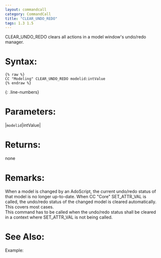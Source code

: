 ```yaml
---
layout: commandcall
category: CommandCall
title: "CLEAR_UNDO_REDO"
tags: 1.3 1.5
---
```


CLEAR_UNDO_REDO clears all actions in a model window's undo/redo manager.

# Syntax:  

```adoscript
{% raw %}
CC "Modeling" CLEAR_UNDO_REDO modelid:intValue
{% endraw %}
```
{: .line-numbers}


# Parameters:  

|`modelid`|intValue|

# Returns:  

none

# Remarks:

When a model is changed by an AdoScript, the current undo/redo status of that model is no longer up-to-date. When CC "Core" SET_ATTR_VAL is called, the undo/redo status of the changed model is cleared automatically. This covers most cases.  
This command has to be called when the undo/redo status shall be cleared in a context where SET_ATTR_VAL is not being called.

# See Also:  



Example:




